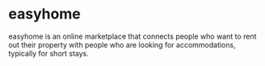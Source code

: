 # easyhome
easyhome is an online marketplace that connects people who want to rent out their property with people who are looking for accommodations, typically for short stays.
